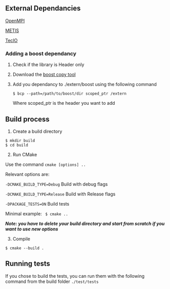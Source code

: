 ## External Dependancies
[OpenMPI](https://www.open-mpi.org/)

[METIS](http://glaros.dtc.umn.edu/gkhome/metis/metis/overview)

[TecIO](https://www.tecplot.com/products/tecio-library/)

### Adding a boost dependancy

1. Check if the library is Header only

1. Download the [boost copy tool](https://www.boost.org/doc/libs/1_75_0/tools/bcp/doc/html/index.html)

2. Add you dependancy to ./extern/boost using the following command
    ```
    $ bcp --path=/path/to/boost/dir scoped_ptr /extern
    ```
    Where scoped_ptr is the header you want to add

## Build process

1. Create a build directory
```   
$ mkdir build
$ cd build
```

2. Run CMake

Use the command `cmake [options] ..`

Relevant options are:

`-DCMAKE_BUILD_TYPE=Debug` Build with debug flags

`-DCMAKE_BUILD_TYPE=Release` Build with Release flags

`-DPACKAGE_TESTS=ON` Build tests

Minimal example: ` $ cmake ..`

***Note: you have to delete your build directory and start from scratch if you
want to use new options***

3. Compile 
```   
$ cmake --build .
```

## Running tests
If you chose to build the tests, you can run them with the following command 
from the build folder `./test/tests`



